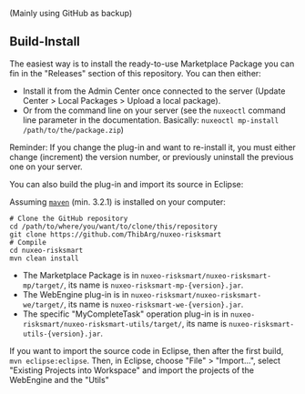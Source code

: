 (Mainly using GitHub as backup)

## Build-Install

The easiest way is to install the ready-to-use Marketplace Package you can fin in the "Releases" section of this repository. You can then either:

* Install it from the Admin Center once connected to the server (Update Center > Local Packages > Upload a local package).
* Or from the command line on your server (see the `nuxeoctl` command line parameter in the documentation. Basically: `nuxeoctl mp-install /path/to/the/package.zip`)

Reminder: If you change the plug-in and want to re-install it, you must either change (increment) the version number, or previously uninstall the previous one on your server.

You can also build the plug-in and import its source in Eclipse:

Assuming [`maven`](http://maven.apache.org) (min. 3.2.1) is installed on your computer:

```
# Clone the GitHub repository
cd /path/to/where/you/want/to/clone/this/repository
git clone https://github.com/ThibArg/nuxeo-risksmart
# Compile
cd nuxeo-risksmart
mvn clean install
```

* The Marketplace Package is in `nuxeo-risksmart/nuxeo-risksmart-mp/target/`, its name is `nuxeo-risksmart-mp-{version}.jar`.
* The WebEngine plug-in is in `nuxeo-risksmart/nuxeo-risksmart-we/target/`, its name is `nuxeo-risksmart-we-{version}.jar`.
* The specific "MyCompleteTask" operation plug-in is in `nuxeo-risksmart/nuxeo-risksmart-utils/target/`, its name is `nuxeo-risksmart-utils-{version}.jar`.

If you want to import the source code in Eclipse, then after the first build, `mvn eclipse:eclipse`. Then, in Eclipse, choose "File" > "Import...", select "Existing Projects into Workspace" and import the projects of the WebEngine and the "Utils"